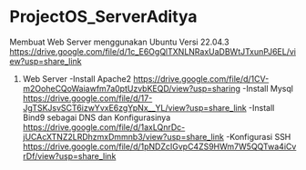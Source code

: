 # ProjectOS_ServerAditya
Membuat Web Server menggunakan Ubuntu Versi 22.04.3
https://drive.google.com/file/d/1c_E6OgQlTXNLNRaxUaDBWtJTxunPJ6EL/view?usp=share_link
1. Web Server
   -Install Apache2
   https://drive.google.com/file/d/1CV-m2OoheCQoWaiawfm7a0ptUzvbKEQD/view?usp=sharing
   -Install Mysql
   https://drive.google.com/file/d/17-JgTSKJsvSCT6izwYvxE6zgYpNx__YL/view?usp=share_link
   -Install Bind9 sebagai DNS dan Konfigurasinya
   https://drive.google.com/file/d/1axLQnrDc-jUCAcXTNZ2LRDhzmxDmmnb3/view?usp=share_link
   -Konfigurasi SSH
   https://drive.google.com/file/d/1pNDZcIGvpC4ZS9HWm7W5QQTwa4iCvrDf/view?usp=share_link
